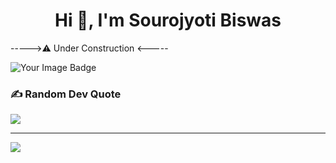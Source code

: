 <h1 align="center">Hi 👋, I'm Sourojyoti Biswas</h1>

----->⚠️ Under Construction <-----

<img src="https://tryhackme-badges.s3.amazonaws.com/biswassourojyoti.png" alt="Your Image Badge" />

### ✍️ Random Dev Quote

![](https://quotes-github-readme.vercel.app/api?type=horizontal&theme=merko)

---

[![](https://visitcount.itsvg.in/api?id=sourojyotibiswas&icon=2&color=3)](https://visitcount.itsvg.in)
